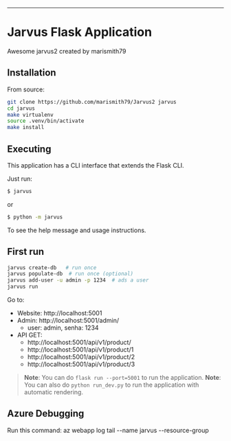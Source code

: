 
---
# Jarvus Flask Application

Awesome jarvus2 created by marismith79

## Installation

From source:

```bash
git clone https://github.com/marismith79/Jarvus2 jarvus
cd jarvus
make virtualenv
source .venv/bin/activate
make install
```


## Executing

This application has a CLI interface that extends the Flask CLI.

Just run:

```bash
$ jarvus
```

or

```bash
$ python -m jarvus
```

To see the help message and usage instructions.

## First run

```bash
jarvus create-db   # run once
jarvus populate-db  # run once (optional)
jarvus add-user -u admin -p 1234  # ads a user
jarvus run
```

Go to:

- Website: http://localhost:5001
- Admin: http://localhost:5001/admin/
  - user: admin, senha: 1234
- API GET:
  - http://localhost:5001/api/v1/product/
  - http://localhost:5001/api/v1/product/1
  - http://localhost:5001/api/v1/product/2
  - http://localhost:5001/api/v1/product/3


> **Note**: You can do `flask run --port=5001` to run the application. 
> **Note**: You can also do `python run_dev.py` to run the application with automatic rendering.

## Azure Debugging

Run this command:
   az webapp log tail --name jarvus --resource-group <your-resource-group>